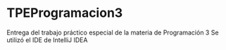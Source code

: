 # TPEProgramacion3
Entrega del trabajo práctico especial de la materia de Programación 3
Se utilizó el IDE de IntelliJ IDEA
